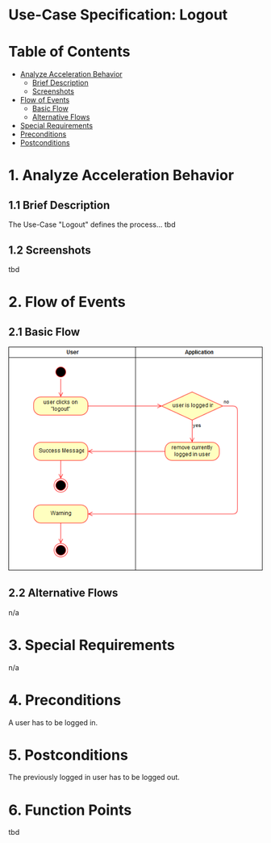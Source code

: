 # Use-Case Specification: Logout

# Table of Contents
- [Analyze Acceleration Behavior](#1-analyze-acceleration-behavior)
    - [Brief Description](#11-brief-description)
    - [Screenshots](#12-screenshots)
- [Flow of Events](#2-flow-of-events)
    - [Basic Flow](#21-basic-flow)
    - [Alternative Flows](#22-alternative-flows)
- [Special Requirements](#3-special-requirements)
- [Preconditions](#4-preconditions)
- [Postconditions](#5-postconditions)

# 1. Analyze Acceleration Behavior
## 1.1 Brief Description

The Use-Case "Logout" defines the process... tbd

## 1.2 Screenshots

tbd


# 2. Flow of Events
## 2.1 Basic Flow

![](LogoutDiagram.png)

## 2.2 Alternative Flows

n/a

# 3. Special Requirements

n/a

# 4. Preconditions

A user has to be logged in.

# 5. Postconditions

The previously logged in user has to be logged out.

# 6. Function Points

tbd